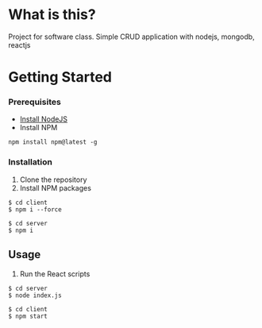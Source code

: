 # What is this?
Project for software class. Simple CRUD application with nodejs, mongodb, reactjs
# Getting Started
### Prerequisites
- [Install NodeJS ](https://nodejs.org/en/download)
- Install NPM
```
npm install npm@latest -g
```
### Installation
1. Clone the repository
2. Install NPM packages
```
$ cd client
$ npm i --force
```
```
$ cd server
$ npm i
```

## Usage
1. Run the React scripts
```
$ cd server
$ node index.js
```
```
$ cd client
$ npm start
```
